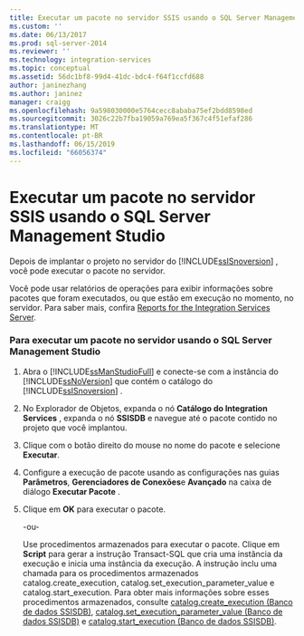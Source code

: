 ```yaml
---
title: Executar um pacote no servidor SSIS usando o SQL Server Management Studio | Microsoft Docs
ms.custom: ''
ms.date: 06/13/2017
ms.prod: sql-server-2014
ms.reviewer: ''
ms.technology: integration-services
ms.topic: conceptual
ms.assetid: 56dc1bf8-99d4-41dc-bdc4-f64f1ccfd688
author: janinezhang
ms.author: janinez
manager: craigg
ms.openlocfilehash: 9a598030000e5764cecc8ababa75ef2bdd8598ed
ms.sourcegitcommit: 3026c22b7fba19059a769ea5f367c4f51efaf286
ms.translationtype: MT
ms.contentlocale: pt-BR
ms.lasthandoff: 06/15/2019
ms.locfileid: "66056374"
---
```

# <a name="run-a-package-on-the-ssis-server-using-sql-server-management-studio"></a>Executar um pacote no servidor SSIS usando o SQL Server Management Studio
  Depois de implantar o projeto no servidor do [!INCLUDE[ssISnoversion](../includes/ssisnoversion-md.md)] , você pode executar o pacote no servidor.  
  
 Você pode usar relatórios de operações para exibir informações sobre pacotes que foram executados, ou que estão em execução no momento, no servidor. Para saber mais, confira [Reports for the Integration Services Server](../../2014/integration-services/reports-for-the-integration-services-server.md).  
  
### <a name="to-run-a-package-on-the-server-using-sql-server-management-studio"></a>Para executar um pacote no servidor usando o SQL Server Management Studio  
  
1.  Abra o [!INCLUDE[ssManStudioFull](../includes/ssmanstudiofull-md.md)] e conecte-se com a instância do [!INCLUDE[ssNoVersion](../includes/ssnoversion-md.md)] que contém o catálogo do [!INCLUDE[ssISnoversion](../includes/ssisnoversion-md.md)] .  
  
2.  No Explorador de Objetos, expanda o nó **Catálogo do Integration Services** , expanda o nó **SSISDB** e navegue até o pacote contido no projeto que você implantou.  
  
3.  Clique com o botão direito do mouse no nome do pacote e selecione **Executar**.  
  
4.  Configure a execução de pacote usando as configurações nas guias **Parâmetros**, **Gerenciadores de Conexões**e **Avançado** na caixa de diálogo **Executar Pacote** .  
  
5.  Clique em **OK** para executar o pacote.  
  
     -ou-  
  
     Use procedimentos armazenados para executar o pacote. Clique em **Script** para gerar a instrução Transact-SQL que cria uma instância da execução e inicia uma instância da execução. A instrução inclu uma chamada para os procedimentos armazenados catalog.create_execution, catalog.set_execution_parameter_value e catalog.start_execution. Para obter mais informações sobre esses procedimentos armazenados, consulte [catalog.create_execution &#40;Banco de dados SSISDB&#41;](/sql/integration-services/system-stored-procedures/catalog-create-execution-ssisdb-database), [catalog.set_execution_parameter_value &#40;Banco de dados SSISDB&#41;](/sql/integration-services/system-stored-procedures/catalog-set-execution-parameter-value-ssisdb-database) e [catalog.start_execution &#40;Banco de dados SSISDB&#41;](/sql/integration-services/system-stored-procedures/catalog-start-execution-ssisdb-database).  
  
  
